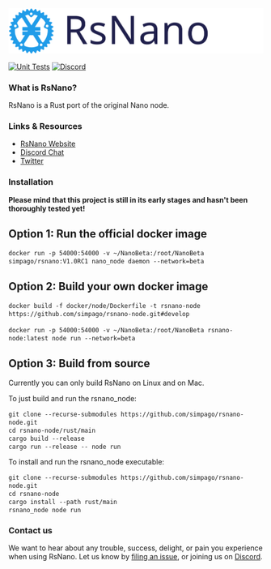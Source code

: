 <p style="text-align:center;"><img src="/images/logo.svg" width"300px" height="auto" alt="Logo"></p>


[![Unit Tests](https://github.com/simpago/rsnano-node/actions/workflows/unit_tests.yml/badge.svg)](https://github.com/simpago/rsnano-node/actions/workflows/unit_tests.yml)
[![Discord](https://img.shields.io/badge/discord-join%20chat-orange.svg)](https://discord.gg/kBwvAyxEWE)


### What is RsNano?

RsNano is a Rust port of the original Nano node.

### Links & Resources

* [RsNano Website](https://rsnano.com)
* [Discord Chat](https://discord.gg/kBwvAyxEWE)
* [Twitter](https://twitter.com/gschauwecker)

### Installation

**Please mind that this project is still in its early stages and hasn't been thoroughly tested yet!**

## Option 1: Run the official docker image

    docker run -p 54000:54000 -v ~/NanoBeta:/root/NanoBeta simpago/rsnano:V1.0RC1 nano_node daemon --network=beta

## Option 2: Build your own docker image

    docker build -f docker/node/Dockerfile -t rsnano-node https://github.com/simpago/rsnano-node.git#develop

    docker run -p 54000:54000 -v ~/NanoBeta:/root/NanoBeta rsnano-node:latest node run --network=beta

## Option 3: Build from source

Currently you can only build RsNano on Linux and on Mac.

To just build and run the rsnano_node:

    git clone --recurse-submodules https://github.com/simpago/rsnano-node.git
    cd rsnano-node/rust/main
    cargo build --release
    cargo run --release -- node run

To install and run the rsnano_node executable:

    git clone --recurse-submodules https://github.com/simpago/rsnano-node.git
    cd rsnano-node
    cargo install --path rust/main
    rsnano_node node run

### Contact us

We want to hear about any trouble, success, delight, or pain you experience when
using RsNano. Let us know by [filing an issue](https://github.com/simpago/rsnano-node/issues), or joining us on [Discord](https://discord.gg/kBwvAyxEWE).
